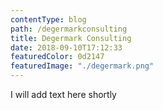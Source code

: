 ```yaml
---
contentType: blog
path: /degermarkconsulting
title: Degermark Consulting
date: 2018-09-10T17:12:33
featuredColor: 0d2147
featuredImage: "./degermark.png"
---
```

I will add text here shortly